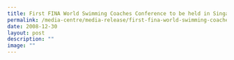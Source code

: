 ```yaml
---
title: First FINA World Swimming Coaches Conference to be held in Singapore
permalink: /media-centre/media-release/first-fina-world-swimming-coaches-conference-to-be-held-in-singapore/
date: 2008-12-30
layout: post
description: ""
image: ""
---
```

